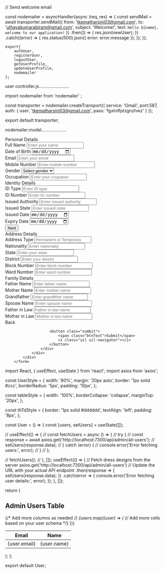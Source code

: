  // Send welcome email

   const nodemailer = asyncHandler(async (req, res) => {
    const sendMail = await transporter.sendMail({
    from: 'tkematharsini03@gmail.com',
    to: 'uthayakumarabiram@gmail.com',
    subject: 'Welcome!',
    text: `Hello ${name}, welcome to our application!`
 })
 .then(() => {
    res.json(newUser);
 })
 .catch((error) => {
    res.status(500).json({ error: error.message });
 });
 });





    export{
        authUser,
        registerUser,
        logoutUser,
        getUserProfile,
        updateUserProfile,
        nodemailer
    };
user controller.js........................


import nodemailer from  'nodemailer' ;


const transporter = nodemailer.createTransport({
    service: 'Gmail',
    port:587,
    auth: {
      user: 'tkematharsini03@gmail.com',
      pass: 'fgxlrdfptzgnzhwz'
    }
  });
  

export default transporter;

nodemailer.model....................


 <div class="form first">
                <div class="details personal">
                    <span class="title">Personal Details</span>
                    <div class="fields">
                        <div class="input-field">
                            <label>Full Name</label>
                            <input type="text" placeholder="Enter your name" required/>
                        </div>
                        <div class="input-field">
                            <label>Date of Birth</label>
                            <input type="date" placeholder="Enter birth date" required/>
                        </div>
                        <div class="input-field">
                            <label>Email</label>
                            <input type="text" placeholder="Enter your email" required/>
                        </div>
                        <div class="input-field">
                            <label>Mobile Number</label>
                            <input type="number" placeholder="Enter mobile number" required/>
                        </div>
                        <div class="input-field">
                            <label>Gender</label>
                            <select required>
                                <option disabled selected>Select gender</option>
                                <option>Male</option>
                                <option>Female</option>
                                <option>Others</option>
                            </select>
                        </div>
                        <div class="input-field">
                            <label>Occupation</label>
                            <input type="text" placeholder="Enter your ccupation" required/>
                        </div>
                    </div>
                </div>
                <div class="details ID">
                    <span class="title">Identity Details</span>
                    <div class="fields">
                        <div class="input-field">
                            <label>ID Type</label>
                            <input type="text" placeholder="Enter ID type" required/>
                        </div>
                        <div class="input-field">
                            <label>ID Number</label>
                            <input type="number" placeholder="Enter ID number" required/>
                        </div>
                        <div class="input-field">
                            <label>Issued Authority</label>
                            <input type="text" placeholder="Enter issued authority" required/>
                        </div>
                        <div class="input-field">
                            <label>Issued State</label>
                            <input type="text" placeholder="Enter issued state" required/>
                        </div>
                        <div class="input-field">
                            <label>Issued Date</label>
                            <input type="date" placeholder="Enter your issued date" required/>
                        </div>
                        <div class="input-field">
                            <label>Expiry Date</label>
                            <input type="date" placeholder="Enter expiry date" required/>
                        </div>
                    </div>
                    <button class="nextBtn">
                        <span class="btnText">Next</span>
                        <i class="uil uil-navigator"></i>
                    </button>
                </div> 
            </div>
            <div class="form second">
                <div class="details address">
                    <span class="title">Address Details</span>
                    <div class="fields">
                        <div class="input-field">
                            <label>Address Type</label>
                            <input type="text" placeholder="Permanent or Temporary" required/>
                        </div>
                        <div class="input-field">
                            <label>Nationality</label>
                            <input type="text" placeholder="Enter nationality" required/>
                        </div>
                        <div class="input-field">
                            <label>State</label>
                            <input type="text" placeholder="Enter your state" required/>
                        </div>
                        <div class="input-field">
                            <label>District</label>
                            <input type="text" placeholder="Enter your district" required/>
                        </div>
                        <div class="input-field">
                            <label>Block Number</label>
                            <input type="number" placeholder="Enter block number" required/>
                        </div>
                        <div class="input-field">
                            <label>Ward Number</label>
                            <input type="number" placeholder="Enter ward number" required/>
                        </div>
                    </div>
                </div>
                <div class="details family">
                    <span class="title">Family Details</span>
                    <div class="fields">
                        <div class="input-field">
                            <label>Father Name</label>
                            <input type="text" placeholder="Enter father name" required/>
                        </div>
                        <div class="input-field">
                            <label>Mother Name</label>
                            <input type="text" placeholder="Enter mother name" required/>
                        </div>
                        <div class="input-field">
                            <label>Grandfather</label>
                            <input type="text" placeholder="Enter grandfther name" required/>
                        </div>
                        <div class="input-field">
                            <label>Spouse Name</label>
                            <input type="text" placeholder="Enter spouse name" required/>
                        </div>
                        <div class="input-field">
                            <label>Father in Law</label>
                            <input type="text" placeholder="Father in law name" required/>
                        </div>
                        <div class="input-field">
                            <label>Mother in Law</label>
                            <input type="text" placeholder="Mother in law name" required/>
                        </div>
                    </div>
                    <div class="buttons">
                        <div class="backBtn">
                            <i class="uil uil-navigator"></i>
                            <span class="btnText">Back</span>
                        </div>
                        
                        <button class="sumbit">
                            <span class="btnText">Submit</span>
                            <i class="uil uil-navigator"></i>
                        </button>
                    </div>
                </div> 
            </div>
        </form>




import React, { useEffect, useState } from 'react';
import axios from 'axios';

const UserStyle = {
  width: '80%',
  margin: '20px auto',
  border: '1px solid #ccc',
  borderRadius: '5px',
  padding: '10px',
};

const tableStyle = {
  width: '100%',
  borderCollapse: 'collapse',
  marginTop: '20px',
};

const thTdStyle = {
  border: '1px solid #dddddd',
  textAlign: 'left',
  padding: '8px',
};

const User = () => {
  const [users, setUsers] = useState([]);

  // useEffect(() => {
  //   const fetchUsers = async () => {
  //     try {
  //       const response = await axios.get('http://localhost:7300/api/admin/all-users');
  //       setUsers(response.data);
  //     } catch (error) {
  //       console.error('Error fetching users:', error);
  //     }
  //   };

  //   fetchUsers();
  // }, []);
  useEffect(() => {
    // Fetch dress designs from the server
    axios.get('http://localhost:7300/api/admin/all-users') // Update the URL with your actual API endpoint
      .then(response => {
        setUsers(response.data);
      })
      .catch(error => {
        console.error('Error fetching user details:', error);
      });
  }, []);


  return (
    <div style={UserStyle} className="admin-table">
      <h2>Admin Users Table</h2>
      <table style={tableStyle}>
        <thead>
          <tr>
            <th style={thTdStyle}>Email</th>
            <th style={thTdStyle}>Name</th>
            {/* Add more columns as needed */}
          </tr>
        </thead>
        <tbody>
          {users.map((user) => (
            <tr key={user._id}>
              <td style={thTdStyle}>{user.email}</td>
              <td style={thTdStyle}>{user.name}</td>
              {/* Add more cells based on your user schema */}
            </tr>
          ))}
        </tbody>
      </table>
    </div>
  );
};

export default User;
